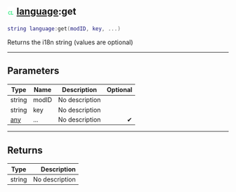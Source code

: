 ## ![client](.gitbook/assets/client.png) [language](./readme/language/README.md):get

```lua
string language:get(modID, key, ...)
```

Returns the i18n string (values are optional)

------
## Parameters

| Type   | Name | Description | Optional |
| ------ | ---- | ----------- | -------: |
| string | modID | No description |  |
| string | key | No description |  |
| [any](./readme/any/README.md) | ... | No description | ✔ |


------
## Returns

| Type   | Description |
| ------ | ----------: |
| string | No description |

